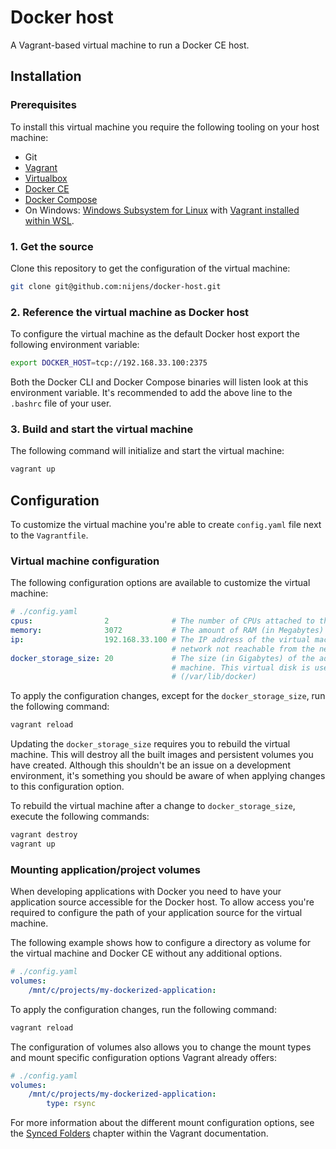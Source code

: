 # Docker host
A Vagrant-based virtual machine to run a Docker CE host.

## Installation

### Prerequisites
To install this virtual machine you require the following tooling on your host machine:
* Git
* [Vagrant](https://www.vagrantup.com/intro/getting-started/install.html)
* [Virtualbox](https://www.virtualbox.org/wiki/Downloads)
* [Docker CE](https://docs.docker.com/install/)
* [Docker Compose](https://docs.docker.com/compose/install/)
* On Windows: [Windows Subsystem for Linux](https://docs.microsoft.com/en-us/windows/wsl/install-win10) with [Vagrant installed within WSL](https://www.vagrantup.com/docs/other/wsl.html).

### 1. Get the source
Clone this repository to get the configuration of the virtual machine:
```bash
git clone git@github.com:nijens/docker-host.git
```

### 2. Reference the virtual machine as Docker host
To configure the virtual machine as the default Docker host export the following environment variable:
```bash
export DOCKER_HOST=tcp://192.168.33.100:2375
```

Both the Docker CLI and Docker Compose binaries will listen look at this environment variable. It's recommended to add
the above line to the `.bashrc` file of your user.

### 3. Build and start the virtual machine
The following command will initialize and start the virtual machine:
```bash
vagrant up
```

## Configuration
To customize the virtual machine you're able to create `config.yaml` file next to the `Vagrantfile`.

### Virtual machine configuration
The following configuration options are available to customize the virtual machine:
```yaml
# ./config.yaml
cpus:                2              # The number of CPUs attached to the virtual machine.
memory:              3072           # The amount of RAM (in Megabytes) attached to the virtual machine.
ip:                  192.168.33.100 # The IP address of the virtual machine. Please note that this is a private
                                    # network not reachable from the network.
docker_storage_size: 20             # The size (in Gigabytes) of the additional virtual disk added to the virtual
                                    # machine. This virtual disk is used to store all the container images.
                                    # (/var/lib/docker)
```

To apply the configuration changes, except for the `docker_storage_size`, run the following command:
```bash
vagrant reload
```

Updating the `docker_storage_size` requires you to rebuild the virtual machine. This will destroy all the built
images and persistent volumes you have created. Although this shouldn't be an issue on a development environment,
it's something you should be aware of when applying changes to this configuration option.

To rebuild the virtual machine after a change to `docker_storage_size`, execute the following commands:
```bash
vagrant destroy
vagrant up
```

### Mounting application/project volumes
When developing applications with Docker you need to have your application source accessible for the Docker host.
To allow access you're required to configure the path of your application source for the virtual machine.

The following example shows how to configure a directory as volume for the virtual machine and Docker CE without
any additional options.
```yaml
# ./config.yaml
volumes:
    /mnt/c/projects/my-dockerized-application:
```

To apply the configuration changes, run the following command:
```bash
vagrant reload
```

The configuration of volumes also allows you to change the mount types and mount specific configuration options Vagrant
already offers:
```yaml
# ./config.yaml
volumes:
    /mnt/c/projects/my-dockerized-application:
        type: rsync
```

For more information about the different mount configuration options, see the
[Synced Folders](https://www.vagrantup.com/docs/synced-folders/basic_usage.html) chapter within
the Vagrant documentation.

